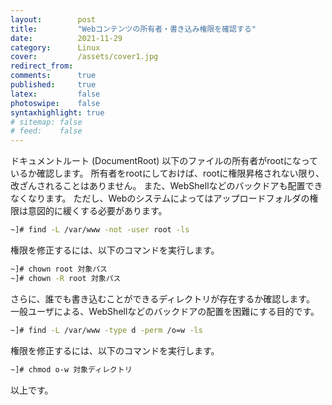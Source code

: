 ```yaml
---
layout:        post
title:         "Webコンテンツの所有者・書き込み権限を確認する"
date:          2021-11-29
category:      Linux
cover:         /assets/cover1.jpg
redirect_from:
comments:      true
published:     true
latex:         false
photoswipe:    false
syntaxhighlight: true
# sitemap: false
# feed:    false
---
```


ドキュメントルート (DocumentRoot) 以下のファイルの所有者がrootになっているか確認します。
所有者をrootにしておけば、rootに権限昇格されない限り、改ざんされることはありません。
また、WebShellなどのバックドアも配置できなくなります。
ただし、Webのシステムによってはアップロードフォルダの権限は意図的に緩くする必要があります。
```bash
~]# find -L /var/www -not -user root -ls
```
権限を修正するには、以下のコマンドを実行します。
```bash
~]# chown root 対象パス
~]# chown -R root 対象パス
```

さらに、誰でも書き込むことができるディレクトリが存在するか確認します。
一般ユーザによる、WebShellなどのバックドアの配置を困難にする目的です。
```bash
~]# find -L /var/www -type d -perm /o=w -ls
```
権限を修正するには、以下のコマンドを実行します。
```bash
~]# chmod o-w 対象ディレクトリ
```

以上です。
